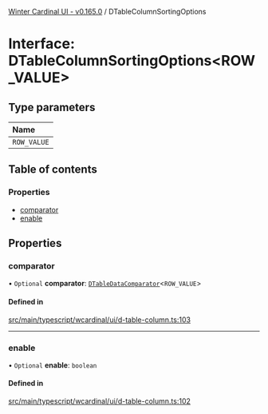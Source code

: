 [Winter Cardinal UI - v0.165.0](../index.md) / DTableColumnSortingOptions

# Interface: DTableColumnSortingOptions<ROW_VALUE\>

## Type parameters

| Name |
| :------ |
| `ROW_VALUE` |

## Table of contents

### Properties

- [comparator](DTableColumnSortingOptions.md#comparator)
- [enable](DTableColumnSortingOptions.md#enable)

## Properties

### comparator

• `Optional` **comparator**: [`DTableDataComparator`](../index.md#dtabledatacomparator)<`ROW_VALUE`\>

#### Defined in

[src/main/typescript/wcardinal/ui/d-table-column.ts:103](https://github.com/winter-cardinal/winter-cardinal-ui/blob/v0.165.0/src/main/typescript/wcardinal/ui/d-table-column.ts#L103)

___

### enable

• `Optional` **enable**: `boolean`

#### Defined in

[src/main/typescript/wcardinal/ui/d-table-column.ts:102](https://github.com/winter-cardinal/winter-cardinal-ui/blob/v0.165.0/src/main/typescript/wcardinal/ui/d-table-column.ts#L102)
